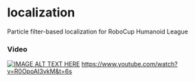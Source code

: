 # localization
Particle filter-based localization for RoboCup Humanoid League
### Video
[![IMAGE ALT TEXT HERE](https://img.youtube.com/vi/R0OpoAI3vkM&t/0.jpg)](https://www.youtube.com/watch?v=R0OpoAI3vkM&t=6s)
https://www.youtube.com/watch?v=R0OpoAI3vkM&t=6s
